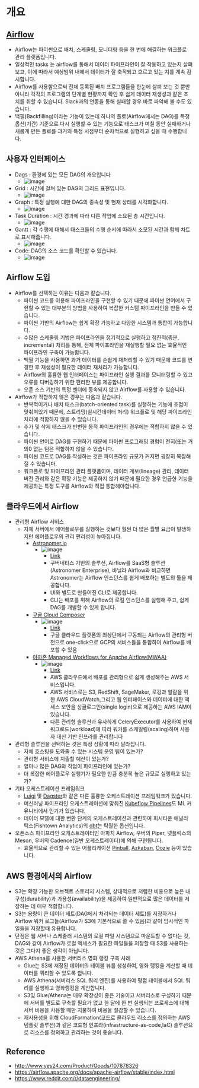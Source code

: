 # 개요 
## [Airflow](https://airflow.apache.org/)
- Airflow는 파이썬으로 배치, 스케줄링, 모니터링 등을 한 번에 해결하는 워크플로 관리 플랫폼입니다. 
- 일상적인 tasks 는 airflow를 통해서 데이터 파이프라인이 잘 작동하고 있는지 살펴보고, 이에 따라서 예상범위 내에서 데이터가 잘 축적되고 흐르고 있는 지를 계속 감시합니다. 
- Airflow를 사용함으로써 전체 등록된 배치 프로그램들을 한눈에 살펴 보는 것 뿐만 아니라 각각의 프로그램의 단계별 현황까지 확인 후 쉽게 데이터 재생성과 같은 조치를 취할 수 있습니다. Slack과의 연동을 통해 실패할 경우 바로 파악해 볼 수도 있습니다. 
- 백필(Backfilling)이라는 기능이 있는데 하나의 플로(Airflow에서는 DAG)를 특정 옵션(기간) 기준으로 다시 실행할 수 있는 기능으로 태스크가 며칠 동안 실패하거나 새롭게 만든 플로를 과거의 특정 시점부터 순차적으로 실행하고 싶을 때 수행합니다. 

## 사용자 인터페이스
- Dags : 환경에 있는 모든 DAG의 개요입니다
  - ![image](https://user-images.githubusercontent.com/47103479/212094754-05778469-dac6-4d7a-9c65-1c5d248f9b69.png)
- Grid : 시간에 걸쳐 있는 DAG의 그리드 표현입니다.
  - ![image](https://user-images.githubusercontent.com/47103479/212095112-2a6ae2fd-ec48-45aa-82c0-df35e1c5fb26.png)
- Graph : 특정 실행에 대한 DAG의 종속성 및 현재 상태를 시각화합니다.
  - ![image](https://user-images.githubusercontent.com/47103479/212095186-e70f6dc8-6f85-47e0-ab02-0048b722a570.png)
- Task Duration : 시간 경과에 따라 다른 작업에 소요된 총 시간입니다.
  - ![image](https://user-images.githubusercontent.com/47103479/212095272-fe299aaf-93f9-4e63-8ce0-60f6a757d0c8.png)
- Gantt : 각 수행에 대해서 태스크들의 수행 순서에 따라서 소모된 시간과 함께 차트로 표시해줍니다.
  - ![image](https://user-images.githubusercontent.com/47103479/212095863-d82d1226-07bf-45ee-b0d5-34fba8e586a4.png)
- Code: DAG의 소스 코드를 확인할 수 있습니다.
  - ![image](https://user-images.githubusercontent.com/47103479/212095901-e6ede0f4-86ae-48e2-b106-aa718b210686.png)

## Airflow 도입 
- Airflow를 선택하는 이유는 다음과 같습니다.
  - 파이썬 코드를 이용해 파이프라인을 구현할 수 있기 때문에 파이썬 언어에서 구현할 수 있는 대부분의 방법을 사용하여 복잡한 커스텀 파이프라인을 만들 수 있습니다.
  - 파이썬 기반의 Airflow는 쉽게 확장 가능하고 다양한 시스템과 통합이 가능합니다.
  - 수많은 스케줄링 기법은 파이프라인을 정기적으로 실행하고 점진적(증분, incremental) 처리를 통해, 전체 파이프라인을 재실행할 필요 없는 효율적인 파이프라인 구축이 가능합니다.
  - 백필 기능을 사용하면 과거 데이터를 손쉽게 재처리할 수 있기 때문에 코드를 변경한 후 재생성이 필요한 데이터 재처리가 가능합니다.
  - Airflow의 훌륭한 웹 인터페이스는 파이프라인 실행 결과를 모니터링할 수 있고 오류를 디버깅하기 위한 편리한 뷰를 제공합니다.
  - 오픈 소스 기반의 특정 벤더에 종속되지 않고 Airflow를 사용할 수 있습니다.
- Airflow가 적합하지 않은 경우는 다음과 같습니다.
  - 반복적이거나 배치 태스크(batch-oriented task)를 실행하는 기능에 초점이 맞춰져있기 때문에, 스트리밍(실시간데이터 처리) 워크플로 및 해당 파이프라인 처리에 적합하지 않을 수 있습니다.
  - 추가 및 삭제 태스크가 빈번한 동적 파이프라인의 경우에는 적합하지 않을 수 있습니다.
  - 파이썬 언어로 DAG를 구현하기 때문에 파이썬 프로그래밍 경험이 전혀(또는 거의0 없는 팀은 적합하지 않을 수 있습니다.
  - 파이썬 코드로 DAG를 작성하는 것은 파이프라인 규모가 커지면 굉장히 복잡해질 수 있습니다.
  - 워크플로 및 파이프라인 관리 플랫폼이며, 데이터 계보(lineage) 관리, 데이터 버전 관리와 같은 확장 기능은 제공하지 않기 때문에 필요한 경우 언급한 기능을 제공하는 특정 도구를 Airflow와 직접 통합해야합니다.

## 클라우드에서 Airflow
- 관리형 Airflow 서비스
  - 자체 서버에서 에어플로우를 실행하는 것보다 훨씬 더 많은 월별 요금이 발생하지만 에어플로우의 관리 편리성이 높아집니다.
    - [Astronomer.io](https://www.astronomer.io/)
      - ![image](https://user-images.githubusercontent.com/47103479/212096589-dd91585b-e631-47ff-9798-3c809b62ac44.png)
        - [Link](https://docs.astronomer.io/astro/astro-architecture)
        - 쿠버네티스 기반의 솔루션, Airflow를 SaaS형 솔루션(Astronomer Enterprise), 바닐라 Airflow와 비교하면 Astronomer는 Airflow 인스턴스를 쉽게 배포하는 별도의 툴을 제공합니다.
        - UI와 별도로 만들어진 CLI로 제공합니다.
        - CLI는 배포를 위해 Airflow의 로컬 인스턴스를 실행해 주고, 쉽게 DAG를 개발할 수 있게 합니다.
    - [구글 Cloud Composer](https://cloud.google.com/composer)
      - ![image](https://user-images.githubusercontent.com/47103479/212096459-94ea0f82-f44b-41c8-9c87-5659f39d6f68.png)
        - [Link](https://cloud.google.com/composer/docs/concepts/architecture?hl=ko)
        - 구글 클라우드 플랫폼의 최상단에서 구동되는 Airflow의 관리형 버전으로 one-click으로 GCP의 서비스들을 통합하여 Airflow를 배포할 수 있음
    - [아마존 Managed Workflows for Apache Airflow(MWAA)](https://aws.amazon.com/ko/managed-workflows-for-apache-airflow/)
      - ![image](https://user-images.githubusercontent.com/47103479/212096163-bfaa4e7f-8549-4557-b701-e7ec1d4b3ed5.png)
        - [Link](https://docs.aws.amazon.com/ko_kr/mwaa/latest/userguide/what-is-mwaa.html)
        - AWS 클라우드에서 배포를 관리형으로 쉽게 생성해주는 AWS 서비스입니다.
        - AWS 서비스로는 S3, RedShift, SageMaker, 로깅과 알람을 위한 AWS CloudWatch,그리고 웹 인터페이스와 데이터에 대한 액세스 보안을 싱글로그인(single login)으로 제공하는 AWS IAM이 있습니다.
        - 다른 관리형 솔루션과 유사하게 CeleryExecutor를 사용하여 현재 워크로드(workload)에 따라 워커를 스케일링(scaling)하며 사용자 대신 기반 인프라를 관리합니다
- 관리형 솔루션을 선택하는 것은 특정 상황에 따라 달라집니다.
  - 자체 호스팅을 도와줄 수 있는 시스템 운영 팀이 있는가?
  - 관리형 서비스에 지출할 예산이 있는가?
  - 얼마나 많은 DAG와 작업이 파이프라인에 있는가? 
  - 더 복잡한 에어플로우 실행기가 필요한 만큼 충분히 높은 규모로 실행하고 있는가?
- 기타 오케스트레이션 프레임워크
  - [Luigi](https://github.com/spotify/luigi) 및 [Dagster](https://dagster.io/)와 같은 다른 훌륭한 오케스트레이션 프레임워크가 있습니다. 
  - 머신러닝 파이프라인 오케스트레이션에 맞춰진 [Kubeflow Pipelines](https://www.kubeflow.org/)도 ML 커뮤니티에서 인기가 있습니다.
  - 데이터 모델에 대한 변환 단계의 오케스트레이션과 관련하여 피시타운 애널리틱스(Fishtown Analytics)의 [dbt](https://docs.getdbt.com/)는 탁월한 옵션입니다.
- 오픈소스 파이프라인 오케스트레이터인 아파치 Airflow, 우버의 Piper, 넷플릭스의 Meson, 우버의 Cadence(일반 오케스트레이터)에 의해 구현됩니다.
  - 효율적으로 관리할 수 있는 어플리케이션 [Pinball](https://github.com/pinterest/pinball), [Azkaban](https://azkaban.github.io/), [Oozie](https://oozie.apache.org/) 등이 있습니다.

## AWS 환경에서의 Airflow
- S3는 확장 가능한 오브젝트 스토리지 시스템, 상대적으로 저렴한 비용으로 높은 내구성(durability)과 가용성(availability)을 제공하여 일반적으로 많은 데이터를 저장하는 데 매우 적합합니다.
- S3는 용량이 큰 데이터 세트(DAG에서 처리되는 데이터 세트)를 저장하거나 Airflow 워커 로그들(Airflow가 S3에 기본적으로 쓸 수 있음)과 같이 임시적인 파일들을 저장할때 유용합니다. 
- 단점은 웹 서버나 스케줄러 시스템의 로컬 파일 시스템으로 마운트할 수 없다는 것, DAG와 같이 Airflow가 로컬 액세스가 필요한 파일들을 저장할 때 S3를 사용하는 것은 그다지 좋은 생각이 아닙니다.
- AWS Athena를 사용한 서버리스 영화 랭킹 구축 사례 
  - Glue는 S3에 저장된 데이터의 테이블 뷰를 생성하여, 영화 랭킹을 계산할 때 데이터를 쿼리할 수 있도록 합니다.
  - AWS Athena(서버리스 SQL 쿼리 엔진)를 사용하여 평점 테이블에서 SQL 쿼리를 실행하고 영화랭킹을 계산합니다.
  - S3및 Glue/Athena는 매우 확장성이 좋은 기술이고 서버리스로 구성하기 때문에 서버를 별도로 구축할 필요가 없고 한 달에 한 번 실행되는 프로세스에 대해 서버 비용을 사용할 때만 지불하여 비용을 절감할 수 있습니다.
  - 재사용성을 위해 CloudFormation(코드로 클라우드 리소스를 정의하는 AWS 템플릿 솔루션)과 같은 코드형 인프라(infrastructure-as-code,IaC) 솔루션으로 리소스를 정의하고 관리하는 것이 좋습니다.

## Reference
- http://www.yes24.com/Product/Goods/107878326
- https://airflow.apache.org/docs/apache-airflow/stable/index.html
- https://www.reddit.com/r/dataengineering/

